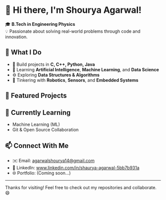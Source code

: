 # 👋 Hi there, I'm Shourya Agarwal!

🎓 **B.Tech in Engineering Physics**  
💡 Passionate about solving real-world problems through code and innovation.

## 🚀 What I Do
- 🔧 Build projects in **C, C++, Python, Java**
- 🧠 Learning **Artificial Intelligence**, **Machine Learning**, and **Data Science**
- ⚙️ Exploring **Data Structures & Algorithms**
- 🤖 Tinkering with **Robotics**, **Sensors**, and **Embedded Systems**

## 📂 Featured Projects


## 🌱 Currently Learning
- Machine Learning (ML)
- Git & Open Source Collaboration

## 📫 Connect With Me
- ✉️ Email: agarwalshourya14@gmail.com 
- 💼 LinkedIn: www.linkedin.com/in/shaurya-agarwal-5bb7b931a
- 🌐 Portfolio: (Coming soon...)

---

Thanks for visiting! Feel free to check out my repositories and collaborate. 😄
